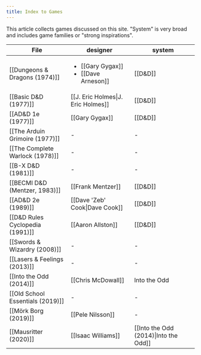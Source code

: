 ```yaml
---
title: Index to Games
---
```

This article collects games discussed on this site. "System" is very broad and includes game families or "strong inspirations".


<!-- QueryToSerialize: TABLE designer, system FROM "ttrpg/games" SORT published ASC -->
<!-- SerializedQuery: TABLE designer, system FROM "ttrpg/games" SORT published ASC -->

| File                                                                          | designer                                                                              | system                                               |
| ----------------------------------------------------------------------------- | ------------------------------------------------------------------------------------- | ---------------------------------------------------- |
| [[Dungeons & Dragons (1974)]]       | <ul><li>[[Gary Gygax]]</li><li>[[Dave Arneson]]</li></ul> | [[D&D]]                       |
| [[Basic D&D (1977)]]                         | [[J. Eric Holmes\|J. Eric Holmes]]                                                    | [[D&D]]                       |
| [[AD&D 1e (1977)]]                             | [[Gary Gygax]]                                                            | [[D&D]]                       |
| [[The Arduin Grimoire (1977)]]     | \-                                                                                    | \-                                                   |
| [[The Complete Warlock (1978)]]   | \-                                                                                    | \-                                                   |
| [[B-X D&D (1981)]]                             | \-                                                                                    | \-                                                   |
| [[BECMI D&D (Mentzer, 1983)]]       | [[Frank Mentzer]]                                                      | [[D&D]]                       |
| [[AD&D 2e (1989)]]                             | [[Dave 'Zeb' Cook\|Dave Cook]]                                        | [[D&D]]                       |
| [[D&D Rules Cyclopedia (1991)]]   | [[Aaron Allston]]                                                      | [[D&D]]                       |
| [[Swords & Wizardry (2008)]]         | \-                                                                                    | \-                                                   |
| [[Lasers & Feelings (2013)]]         | \-                                                                                    | \-                                                   |
| [[Into the Odd (2014)]]                   | [[Chris McDowall]]                                    | Into the Odd                                         |
| [[Old School Essentials (2019)]] | \-                                                                                    | \-                                                   |
| [[Mörk Borg (2019)]]                         | [[Pele Nilsson]]                                                        | \-                                                   |
| [[Mausritter (2020)]]                       | [[Isaac Williams]]                                    | [[Into the Odd (2014)\|Into the Odd]] |
<!-- SerializedQuery END -->

